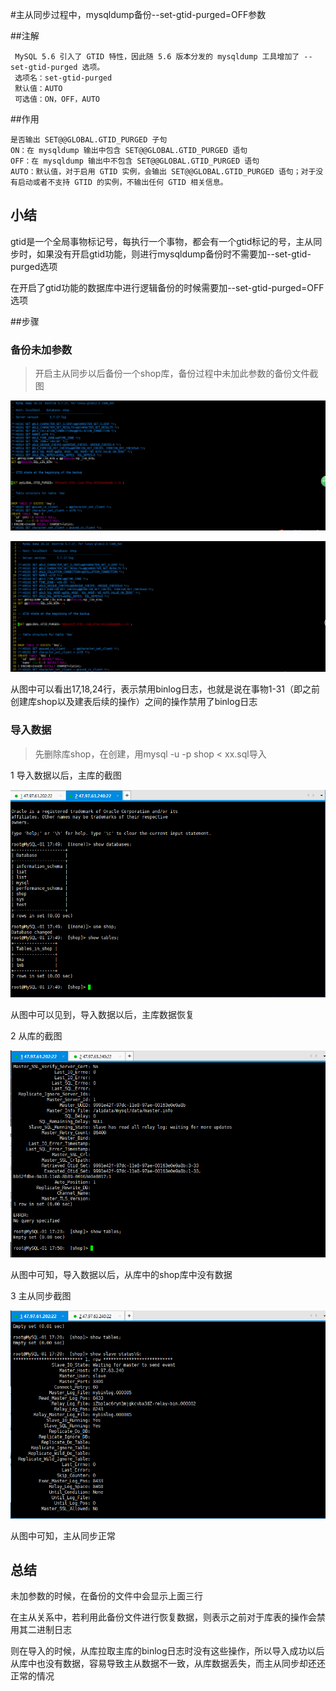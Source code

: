 #主从同步过程中，mysqldump备份--set-gtid-purged=OFF参数

##注解
```shell 
 MySQL 5.6 引入了 GTID 特性，因此随 5.6 版本分发的 mysqldump 工具增加了 --set-gtid-purged 选项。
 选项名：set-gtid-purged
 默认值：AUTO
 可选值：ON，OFF，AUTO
```
 ##作用
 ```shell
 是否输出 SET@@GLOBAL.GTID_PURGED 子句
 ON：在 mysqldump 输出中包含 SET@@GLOBAL.GTID_PURGED 语句
 OFF：在 mysqldump 输出中不包含 SET@@GLOBAL.GTID_PURGED 语句
 AUTO：默认值，对于启用 GTID 实例，会输出 SET@@GLOBAL.GTID_PURGED 语句；对于没有启动或者不支持 GTID 的实例，不输出任何 GTID 相关信息。
 ```
## 小结

gtid是一个全局事物标记号，每执行一个事物，都会有一个gtid标记的号，主从同步时，如果没有开启gtid功能，则进行mysqldump备份时不需要加--set-gtid-purged选项

在开启了gtid功能的数据库中进行逻辑备份的时候需要加--set-gtid-purged=OFF选项

##步骤

### 备份未加参数

>  开启主从同步以后备份一个shop库，备份过程中未加此参数的备份文件截图

![](pic\01.png)

 ![](pic\02.png)

从图中可以看出17,18,24行，表示禁用binlog日志，也就是说在事物1-31（即之前创建库shop以及建表后续的操作）之间的操作禁用了binlog日志

 ### 导入数据 

> 先删除库shop，在创建，用mysql -u -p shop < xx.sql导入 

 1  导入数据以后，主库的截图


 ![](pic\04.png)

从图中可以见到，导入数据以后，主库数据恢复

2 从库的截图

![](pic\05.png)

 从图中可知，导入数据以后，从库中的shop库中没有数据

3 主从同步截图

![](pic\06.png)

从图中可知，主从同步正常

## 总结

未加参数的时候，在备份的文件中会显示上面三行

在主从关系中，若利用此备份文件进行恢复数据，则表示之前对于库表的操作会禁用其二进制日志

则在导入的时候，从库拉取主库的binlog日志时没有这些操作，所以导入成功以后从库中也没有数据，容易导致主从数据不一致，从库数据丢失，而主从同步却还还正常的情况



